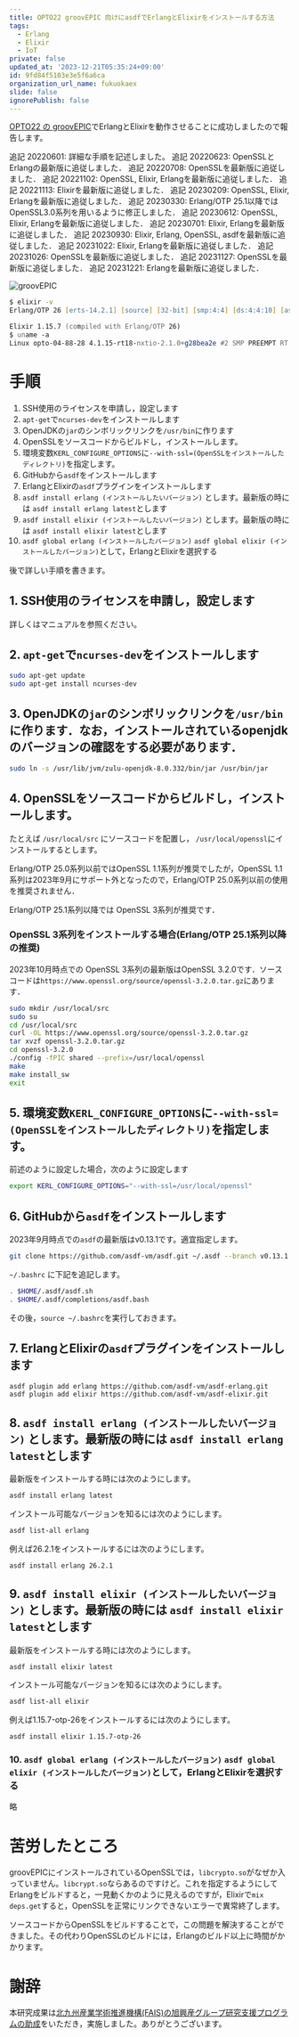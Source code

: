 ```yaml
---
title: OPTO22 groovEPIC 向けにasdfでErlangとElixirをインストールする方法
tags:
  - Erlang
  - Elixir
  - IoT
private: false
updated_at: '2023-12-21T05:35:24+09:00'
id: 9fd84f5103e3e5f6a6ca
organization_url_name: fukuokaex
slide: false
ignorePublish: false
---
```

[OPTO22 の groovEPIC](https://www.aec.co.jp/solution/opto22/opto22.html)でErlangとElixirを動作させることに成功しましたので報告します。

追記 20220601: 詳細な手順を記述しました。
追記 20220623: OpenSSLとErlangの最新版に追従しました．
追記 20220708: OpenSSLを最新版に追従しました．
追記 20221102: OpenSSL, Elixir, Erlangを最新版に追従しました．
追記 20221113: Elixirを最新版に追従しました．
追記 20230209: OpenSSL, Elixir, Erlangを最新版に追従しました．
追記 20230330: Erlang/OTP 25.1以降ではOpenSSL3.0系列を用いるように修正しました．
追記 20230612: OpenSSL, Elixir, Erlangを最新版に追従しました．
追記 20230701: Elixir, Erlangを最新版に追従しました．
追記 20230930: Elixir, Erlang, OpenSSL, asdfを最新版に追従しました．
追記 20231022: Elixir, Erlangを最新版に追従しました．
追記 20231026: OpenSSLを最新版に追従しました．
追記 20231127: OpenSSLを最新版に追従しました．
追記 20231221: Erlangを最新版に追従しました．

![groovEPIC](https://zacky1972.github.io/assets/images/groovEPIC.jpg)

```zsh
$ elixir -v
Erlang/OTP 26 [erts-14.2.1] [source] [32-bit] [smp:4:4] [ds:4:4:10] [async-threads:1]

Elixir 1.15.7 (compiled with Erlang/OTP 26)
$ uname -a
Linux opto-04-88-28 4.1.15-rt18-nxtio-2.1.0+g28bea2e #2 SMP PREEMPT RT Thu Sep 1 18:49:10 PDT 2022 armv7l GNU/Linux
```

# 手順

1. SSH使用のライセンスを申請し，設定します
1. `apt-get`で`ncurses-dev`をインストールします
1. OpenJDKの`jar`のシンボリックリンクを`/usr/bin`に作ります
1. OpenSSLをソースコードからビルドし，インストールします。
1. 環境変数`KERL_CONFIGURE_OPTIONS`に`--with-ssl=(OpenSSLをインストールしたディレクトリ)`を指定します。
1. GitHubから`asdf`をインストールします
1. ErlangとElixirの`asdf`プラグインをインストールします
1. `asdf install erlang (インストールしたいバージョン)` とします。最新版の時には `asdf install erlang latest`とします
1. `asdf install elixir (インストールしたいバージョン)` とします。最新版の時には `asdf install elixir latest`とします
1. `asdf global erlang (インストールしたバージョン)` `asdf global elixir (インストールしたバージョン)`として，ErlangとElixirを選択する

後で詳しい手順を書きます。

## 1. SSH使用のライセンスを申請し，設定します

詳しくはマニュアルを参照ください。

## 2. `apt-get`で`ncurses-dev`をインストールします

```bash
sudo apt-get update
sudo apt-get install ncurses-dev
```

## 3. OpenJDKの`jar`のシンボリックリンクを`/usr/bin`に作ります．なお，インストールされているopenjdkのバージョンの確認をする必要があります．

```bash
sudo ln -s /usr/lib/jvm/zulu-openjdk-8.0.332/bin/jar /usr/bin/jar
```

## 4. OpenSSLをソースコードからビルドし，インストールします。

たとえば `/usr/local/src` にソースコードを配置し， `/usr/local/openssl`にインストールするとします。

Erlang/OTP 25.0系列以前ではOpenSSL 1.1系列が推奨でしたが，OpenSSL 1.1系列は2023年9月にサポート外となったので，Erlang/OTP 25.0系列以前の使用を推奨されません．

Erlang/OTP 25.1系列以降では OpenSSL 3系列が推奨です．

### OpenSSL 3系列をインストールする場合(Erlang/OTP 25.1系列以降の推奨)

2023年10月時点での OpenSSL 3系列の最新版はOpenSSL 3.2.0です．ソースコードは`https://www.openssl.org/source/openssl-3.2.0.tar.gz`にあります．

```bash
sudo mkdir /usr/local/src
sudo su
cd /usr/local/src
curl -OL https://www.openssl.org/source/openssl-3.2.0.tar.gz
tar xvzf openssl-3.2.0.tar.gz
cd openssl-3.2.0
./config -fPIC shared --prefix=/usr/local/openssl
make
make install_sw
exit
```

## 5. 環境変数`KERL_CONFIGURE_OPTIONS`に`--with-ssl=(OpenSSLをインストールしたディレクトリ)`を指定します。

前述のように設定した場合，次のように設定します

```bash
export KERL_CONFIGURE_OPTIONS="--with-ssl=/usr/local/openssl"
```

## 6. GitHubから`asdf`をインストールします

2023年9月時点での`asdf`の最新版はv0.13.1です。適宜指定します。

```bash
git clone https://github.com/asdf-vm/asdf.git ~/.asdf --branch v0.13.1
```

`~/.bashrc` に下記を追記します。

```bash
. $HOME/.asdf/asdf.sh
. $HOME/.asdf/completions/asdf.bash
```

その後，`source ~/.bashrc`を実行しておきます。

## 7. ErlangとElixirの`asdf`プラグインをインストールします

```bash
asdf plugin add erlang https://github.com/asdf-vm/asdf-erlang.git
asdf plugin add elixir https://github.com/asdf-vm/asdf-elixir.git
```

## 8. `asdf install erlang (インストールしたいバージョン)` とします。最新版の時には `asdf install erlang latest`とします

最新版をインストールする時には次のようにします。

```bash
asdf install erlang latest
```

インストール可能なバージョンを知るには次のようにします。

```bash
asdf list-all erlang
```

例えば26.2.1をインストールするには次のようにします。

```bash
asdf install erlang 26.2.1
```

## 9. `asdf install elixir (インストールしたいバージョン)` とします。最新版の時には `asdf install elixir latest`とします

最新版をインストールする時には次のようにします。

```bash
asdf install elixir latest
```

インストール可能なバージョンを知るには次のようにします。

```bash
asdf list-all elixir
```

例えば1.15.7-otp-26をインストールするには次のようにします。

```bash
asdf install elixir 1.15.7-otp-26
```

### 10. `asdf global erlang (インストールしたバージョン)` `asdf global elixir (インストールしたバージョン)`として，ErlangとElixirを選択する

略

# 苦労したところ

groovEPICにインストールされているOpenSSLでは，`libcrypto.so`がなぜか入っていません。`libcrypt.so`ならあるのですけど。これを指定するようにしてErlangをビルドすると，一見動くかのように見えるのですが，Elixirで`mix deps.get`すると，OpenSSLを正常にリンクできないエラーで異常終了します。

ソースコードからOpenSSLをビルドすることで，この問題を解決することができました。その代わりOpenSSLのビルドには，Erlangのビルド以上に時間がかかります。

# 謝辞

本研究成果は[北九州産業学術推進機構(FAIS)の旭興産グループ研究支援プログラムの助成](https://zacky1972.github.io/blog/2022/03/03/nx-accel.html)をいただき，実施しました。ありがとうございます。
